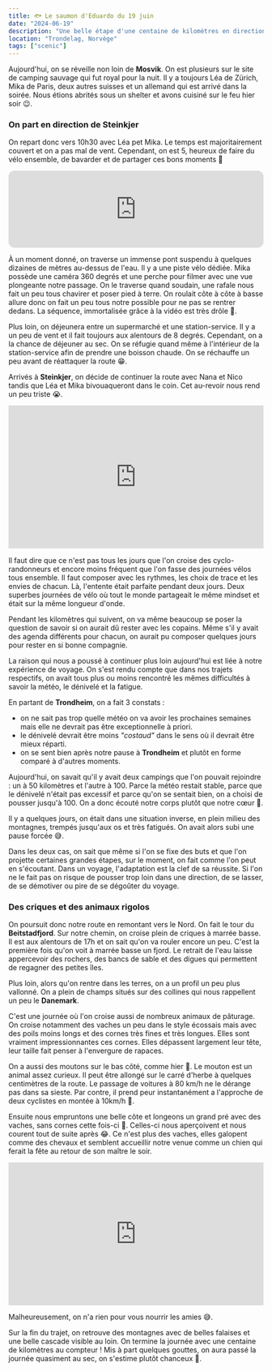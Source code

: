 ```yaml
---
title: 🐟 Le saumon d'Eduardo du 19 juin
date: "2024-06-19"
description: "Une belle étape d'une centaine de kilomètres en direction de Namdalseid !"
location: "Trondelag, Norvège"
tags: ["scenic"]
---
```


Aujourd'hui, on se réveille non loin de **Mosvik**. On est plusieurs sur le site de camping sauvage qui fut royal pour la nuit. Il y a toujours Léa de Zürich, Mika de Paris, deux autres suisses et un allemand qui est arrivé dans la soirée. Nous étions abrités sous un shelter et avons cuisiné sur le feu hier soir 😉.

### On part en direction de Steinkjer 

On repart donc vers 10h30 avec Léa pet Mika. Le temps est majoritairement couvert et on a pas mal de vent. Cependant, on est 5, heureux de faire du vélo ensemble, de bavarder et de partager ces bons moments 🤗

<iframe style="border-radius:12px" src="https://open.spotify.com/embed/track/0G3fbPbE1vGeABDEZF0jeG?utm_source=generator" width="100%" height="152" frameBorder="0" allow="autoplay; clipboard-write; encrypted-media; picture-in-picture" loading="lazy"></iframe>

À un moment donné, on traverse un immense pont suspendu à quelques dizaines de mètres au-dessus de l'eau. Il y a une piste vélo dédiée. Mika possède une caméra 360 degrés et une perche pour filmer avec une vue plongeante notre passage. On le traverse quand soudain, une rafale nous fait un peu tous chavirer et poser pied à terre. On roulait côte à côte à basse allure donc on fait un peu tous notre possible pour ne pas se rentrer dedans. La séquence, immortalisée grâce à la vidéo est très drôle 🤣.

Plus loin, on déjeunera entre un supermarché et une station-service. Il y a un peu de vent et il fait toujours aux alentours de 8 degrés. Cependant, on a la chance de déjeuner au sec. On se réfugie quand même à l'intérieur de la station-service afin de prendre une boisson chaude. On se réchauffe un peu avant de réattaquer la route 😁.

Arrivés à **Steinkjer**, on décide de continuer la route avec Nana et Nico tandis que Léa et Mika bivouaqueront dans le coin. Cet au-revoir nous rend un peu triste 😭.

<div style="width: 100%; height: 0; position: relative; padding-bottom: 56%;"><iframe src="https://giphy.com/embed/pynZagVcYxVUk" style="top: 0; left: 0; width: 100%; height: 100%; position: absolute; border: 0;" allowfullscreen scrolling="no" allow="encrypted-media;" class="giphy-embed"></iframe></div>

Il faut dire que ce n'est pas tous les jours que l'on croise des cyclo-randonneurs et encore moins fréquent que l'on fasse des journées vélos tous ensemble. Il faut composer avec les rythmes, les choix de trace et les envies de chacun. Là, l'entente était parfaite pendant deux jours. Deux superbes journées de vélo où tout le monde partageait le même mindset et était sur la même longueur d'onde.

Pendant les kilomètres qui suivent, on va même beaucoup se poser la question de savoir si on aurait dû rester avec les copains. Même s'il y avait des agenda différents pour chacun, on aurait pu composer quelques jours pour rester en si bonne compagnie. 

La raison qui nous a poussé à continuer plus loin aujourd'hui est liée à notre expérience de voyage. On s'est rendu compte que dans nos trajets respectifs, on avait tous plus ou moins rencontré les mêmes difficultés à savoir la météo, le dénivelé et la fatigue.

En partant de **Trondheim**, on a fait 3 constats :
- on ne sait pas trop quelle météo on va avoir les prochaines semaines mais elle ne devrait pas être exceptionnelle à priori.
- le dénivelé devrait être moins *"costaud"* dans le sens où il devrait être mieux réparti.
- on se sent bien après notre pause à **Trondheim** et plutôt en forme comparé à d'autres moments.

Aujourd'hui, on savait qu'il y avait deux campings que l'on pouvait rejoindre : un à 50 kilomètres et l'autre à 100. Parce la météo restait stable, parce que le dénivelé n'était pas excessif et parce qu'on se sentait bien, on a choisi de pousser jusqu'à 100. On a donc écouté notre corps plutôt que notre cœur 🥲.

Il y a quelques jours, on était dans une situation inverse, en plein milieu des montagnes, trempés jusqu'aux os et très fatigués. On avait alors subi une pause forcée 😅.

Dans les deux cas, on sait que même si l'on se fixe des buts et que l'on projette certaines grandes étapes, sur le moment, on fait comme l'on peut en s'écoutant. Dans un voyage, l'adaptation est la clef de sa réussite. Si l'on ne le fait pas on risque de pousser trop loin dans une direction, de se lasser, de se démotiver ou pire de se dégoûter du voyage.

### Des criques et des animaux rigolos

On poursuit donc notre route en remontant vers le Nord. On fait le tour du **Beitstadfjord**. Sur notre chemin, on croise plein de criques à marrée basse. Il est aux alentours de 17h et on sait qu'on va rouler encore un peu. C'est la première fois qu'on voit à marrée basse un fjord. Le retrait de l'eau laisse appercevoir des rochers, des bancs de sable et des digues qui permettent de regagner des petites îles.

Plus loin, alors qu'on rentre dans les terres, on a un profil un peu plus vallonné. On a plein de champs situés sur des collines qui nous rappellent un peu le **Danemark**.

C'est une journée où l'on croise aussi de nombreux animaux de pâturage. On croise notamment des vaches un peu dans le style écossais mais avec des poils moins longs et des cornes très fines et très longues. Elles sont vraiment impressionnantes ces cornes. Elles dépassent largement leur tête, leur taille fait penser à l'envergure de rapaces.

On a aussi des moutons sur le bas côté, comme hier 🐑. Le mouton est un animal assez curieux. Il peut être allongé sur le carré d'herbe à quelques centimètres de la route. Le passage de voitures à 80 km/h ne le dérange pas dans sa sieste. Par contre, il prend peur instantanément a l'approche de deux cyclistes en montée à 10km/h 🤨.

Ensuite nous empruntons une belle côte et longeons un grand pré avec des vaches, sans cornes cette fois-ci 🐄. Celles-ci nous aperçoivent et nous courent tout de suite après 😂. Ce n'est plus des vaches, elles galopent comme des chevaux et semblent accueillir notre venue comme un chien qui ferait la fête au retour de son maître le soir.

<div style="width: 100%; height: 0; position: relative; padding-bottom: 56%;"><iframe src="https://giphy.com/embed/XncE2zmvthjyg" style="top: 0; left: 0; width: 100%; height: 100%; position: absolute; border: 0;" allowfullscreen scrolling="no" allow="encrypted-media;" class="giphy-embed"></iframe></div>

Malheureusement, on n'a rien pour vous nourrir les amies 😅. 

Sur la fin du trajet, on retrouve des montagnes avec de belles falaises et une belle cascade visible au loin. On termine la journée avec une centaine de kilomètres au compteur ! Mis à part quelques gouttes, on aura passé la journée quasiment au sec, on s'estime plutôt chanceux 🙂.